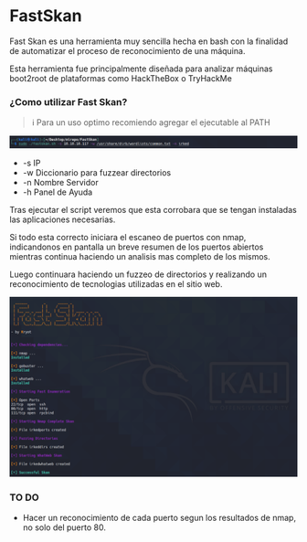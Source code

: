 # FastSkan

Fast Skan es una herramienta muy sencilla hecha en bash con la finalidad de automatizar el proceso de reconocimiento de una máquina.

Esta herramienta fue principalmente diseñada para analizar máquinas boot2root de plataformas como HackTheBox o TryHackMe

### ¿Como utilizar Fast Skan?

> ℹ️ Para un uso optimo recomiendo agregar el ejecutable al PATH

![alt text](https://github.com/Kry0t/FastSkan/blob/main/images/1.png)

* -s IP 
* -w Diccionario para fuzzear directorios
* -n Nombre Servidor
* -h Panel de Ayuda


Tras ejecutar el script veremos que esta corrobara que se tengan instaladas las aplicaciones necesarias.

Si todo esta correcto iniciara el escaneo de puertos con nmap, indicandonos en pantalla un breve resumen de los puertos abiertos mientras continua haciendo un analisis mas completo de los mismos.

Luego continuara haciendo un fuzzeo de directorios y realizando un reconocimiento de tecnologias utilizadas en el sitio web.

![alt text](https://github.com/Kry0t/FastSkan/blob/main/images/2.png)



### TO DO
* Hacer un reconocimiento de cada puerto segun los resultados de nmap, no solo del puerto 80.
